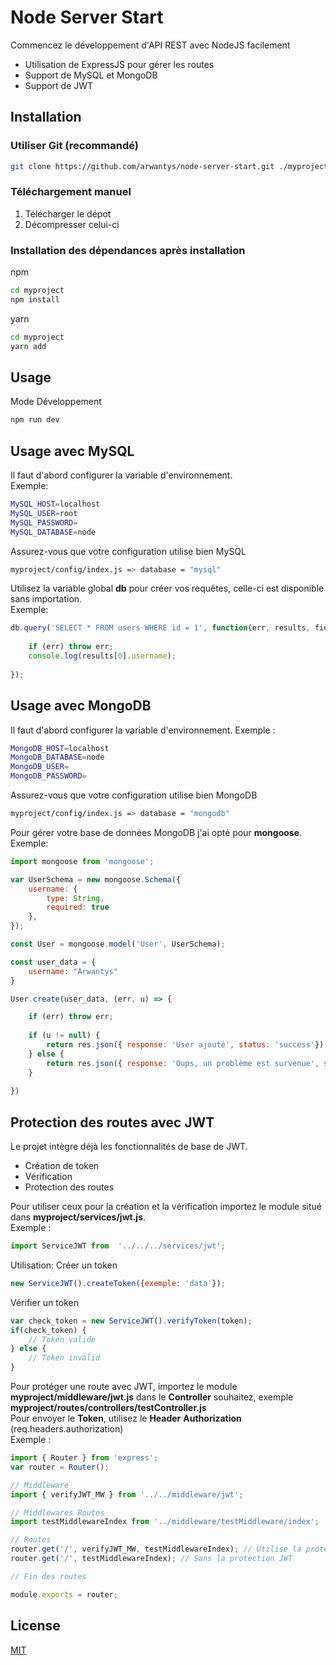 
# Node Server Start

  

Commencez le développement d'API REST avec NodeJS facilement

 - Utilisation de ExpressJS pour gérer les routes
 - Support de MySQL et MongoDB
 - Support de JWT

## Installation

  

### Utiliser Git (recommandé)

  

```bash
git clone https://github.com/arwantys/node-server-start.git ./myproject
```

  

### Téléchargement manuel
 1. Télécharger le dépot
 2. Décompresser celui-ci

### Installation des dépendances après installation

npm
```bash
cd myproject
npm install
```
  yarn
  ```bash
cd myproject
yarn add
```

## Usage

Mode Développement
```bash
npm run dev
```

## Usage avec MySQL

Il faut d'abord configurer la variable d'environnement.  
Exemple: 
```bash
MySQL_HOST=localhost
MySQL_USER=root
MySQL_PASSWORD=
MySQL_DATABASE=node
```

Assurez-vous que votre configuration utilise bien MySQL
```bash
myproject/config/index.js => database = "mysql"
```

Utilisez la variable global **db** pour créer vos requêtes, celle-ci est disponible sans importation.  
Exemple:
```javascript
db.query('SELECT * FROM users WHERE id = 1', function(err, results, fields) {
        
    if (err) throw err;
    console.log(results[0].username);
        
});
```

## Usage avec MongoDB

Il faut d'abord configurer la variable d'environnement. Exemple :
```bash
MongoDB_HOST=localhost
MongoDB_DATABASE=node
MongoDB_USER=
MongoDB_PASSWORD=
```

Assurez-vous que votre configuration utilise bien MongoDB
```bash
myproject/config/index.js => database = "mongodb"
```

Pour gérer votre base de données MongoDB j'ai opté pour **mongoose**. Exemple:
```javascript
import mongoose from 'mongoose';

var UserSchema = new mongoose.Schema({
    username: {
        type: String,
        required: true
    },
});

const User = mongoose.model('User', UserSchema);

const user_data = {
    username: "Arwantys"
}

User.create(user_data, (err, u) => {

    if (err) throw err;
        
    if (u != null) {
        return res.json({ response: 'User ajouté', status: 'success'});
    } else {
        return res.json({ response: 'Oups, un problème est survenue', status: 'error' });
    }
        
})
```

## Protection des routes avec JWT

Le projet intègre déjà les fonctionnalités de base de JWT.

 - Création de token
 - Vérification
 - Protection des routes 

Pour utiliser ceux pour la création et la vérification importez le module situé dans **myproject/services/jwt.js**.  
Exemple :
```javascript
import ServiceJWT from  '../../../services/jwt';
```

Utilisation: 
Créer un token
```javascript
new ServiceJWT().createToken({exemple: 'data'});
```

Vérifier un token
```javascript
var check_token = new ServiceJWT().verifyToken(token);
if(check_token) {
    // Token valide
} else {
    // Token invalid
}
```

Pour protéger une route avec JWT, importez le module **myproject/middleware/jwt.js** dans le **Controller** souhaitez, exemple **myproject/routes/controllers/testController.js**  
Pour envoyer le **Token**, utilisez le **Header** **Authorization** (req.headers.authorization)  
Exemple : 

```javascript
import { Router } from 'express';
var router = Router();

// Middleware
import { verifyJWT_MW } from '../../middleware/jwt';

// Middlewares Routes
import testMiddlewareIndex from '../middleware/testMiddleware/index';

// Routes 
router.get('/', verifyJWT_MW, testMiddlewareIndex); // Utilise la protection JWT
router.get('/', testMiddlewareIndex); // Sans la protection JWT

// Fin des routes

module.exports = router;
```

## License

[MIT](https://choosealicense.com/licenses/mit/)